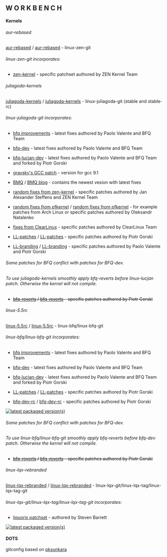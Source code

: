 ## W O R K B E N C H

#### Kernels

###### aur-rebased

[aur-rebased](https://github.com/sirlucjan/workbench/tree/master/aur-rebased) / [aur-rebased](https://gitlab.com/sirlucjan/workbench/tree/master/aur-rebased) - linux-zen-git

###### linux-zen-git incorporates:

* [zen-kernel](https://github.com/zen-kernel/zen-kernel/tree/5.4/master) - specific patchset authored by ZEN Kernel Team

###### juliagoda-kernels

[juliagoda-kernels](https://github.com/sirlucjan/workbench/tree/master/juliagoda-kernels) / [juliagoda-kernels](https://gitlab.com/sirlucjan/workbench/tree/master/juliagoda-kernels) - linux-juliagoda-git (stable and stable-rc)

###### linux-juliagoda-git incorporates:

* [bfq improvements](https://groups.google.com/forum/#!forum/bfq-iosched) - latest fixes authored by Paolo Valente and BFQ Team

* [bfq-dev](https://github.com/Algodev-github/bfq-mq/tree/dev-bfq-on-5.4) - latest fixes authored by Paolo Valente and BFQ Team

* [bfq-lucjan-dev](https://github.com/sirlucjan/bfq-mq-lucjan/tree/dev-bfq-on-5.4-lucjan) - latest fixes authored by Paolo Valente and BFQ Team and forked by Piotr Gorski
 
* [graysky's GCC patch](https://github.com/graysky2/kernel_gcc_patch) - version for gcc 9.1

* [BMQ](https://gitlab.com/alfredchen/linux-bmq/tree/linux-5.4.y-bmq) / [BMQ blog](http://cchalpha.blogspot.com) - contains the newest vesion with latest fixes

* [random fixes from zen-kernel](https://github.com/zen-kernel/zen-kernel/tree/5.4/master) - specific patches authored by Jan Alexander Steffens and ZEN Kernel Team

* [random fixes from pfkernel](https://github.com/pfactum/pf-kernel/tree/pf-5.4) / [random fixes from pfkernel](https://gitlab.com/post-factum/pf-kernel/tree/pf-5.4) - for example patches from Arch Linux or specific patches authored by Oleksandr Natalenko

* [fixes from ClearLinux](https://github.com/clearlinux-pkgs/linux) - specific patches authored by ClearLinux Team

* [LL-patches](https://github.com/sirlucjan/kernel-patches/tree/master/5.4/ll-patches) / [LL-patches](https://gitlab.com/sirlucjan/kernel-patches/tree/master/5.4/ll-patches) - specific patches authored by Piotr Gorski

* [LL-branding](https://github.com/sirlucjan/kernel-patches/tree/master/5.4/ll-branding) / [LL-branding](https://gitlab.com/sirlucjan/kernel-patches/tree/master/5.4/ll-branding) - specific patches authored by Paolo Valente and Piotr Gorski

###### Some patches for BFQ conflict with patches for BFQ-dev.

###### To use juliagoda-kernels smoothly apply bfq-reverts before linux-lucjan patch. Otherwise the kernel will not compile.

* ~~[bfq-reverts](https://github.com/sirlucjan/kernel-patches/tree/master/5.4/bfq-reverts) / [bfq-reverts](https://gitlab.com/sirlucjan/kernel-patches/tree/master/5.4/bfq-reverts) - specific patches authored by Piotr Gorski~~

######  linux-5.5rc

[linux-5.5rc](https://github.com/sirlucjan/workbench/tree/master/linux-5.5rc) / [linux-5.5rc](https://gitlab.com/sirlucjan/workbench/tree/master/linux-5.5rc) - linux-bfq/linux-bfq-git

###### linux-bfq/linux-bfq-git incorporates:

* [bfq improvements](https://groups.google.com/forum/#!forum/bfq-iosched) - latest fixes authored by Paolo Valente and BFQ Team

* [bfq-dev](https://github.com/Algodev-github/bfq-mq/tree/dev-bfq-on-5.4) - latest fixes authored by Paolo Valente and BFQ Team

* [bfq-lucjan-dev](https://github.com/sirlucjan/bfq-mq-lucjan/tree/dev-bfq-on-5.4-lucjan) - latest fixes authored by Paolo Valente and BFQ Team and forked by Piotr Gorski

* [LL-patches](https://github.com/sirlucjan/kernel-patches/tree/master/5.5-rc/ll-patches) / [LL-patches](https://gitlab.com/sirlucjan/kernel-patches/tree/master/5.5-rc/ll-patches) - specific patches authored by Piotr Gorski

* [bfq-dev-rc](https://github.com/sirlucjan/kernel-patches/tree/master/5.5-rc/bfq-dev-lucjan-sep) / [bfq-dev-rc](https://gitlab.com/sirlucjan/kernel-patches/tree/master/5.5-rc/bfq-dev-lucjan-sep) - specific patches authored by Piotr Gorski

[![latest packaged version(s)](https://repology.org/badge/latest-versions/linux-bfq.svg)](https://repology.org/project/linux-bfq/versions)

###### Some patches for BFQ conflict with patches for BFQ-dev.

###### To use linux-bfq/linux-bfq-git smoothly apply bfq-reverts before bfq-dev patch. Otherwise the kernel will not compile.

* ~~[bfq-reverts](https://github.com/sirlucjan/kernel-patches/tree/master/5.4/bfq-reverts-sep) / [bfq-reverts](https://gitlab.com/sirlucjan/kernel-patches/tree/master/5.4/bfq-reverts-sep) - specific patches authored by Piotr Gorski~~


######  linux-lqx-rebranded

[linux-lqx-rebranded](https://github.com/sirlucjan/workbench/tree/master/linux-lqx-rebranded) / [linux-lqx-rebranded](https://gitlab.com/sirlucjan/workbench/tree/master/linux-lqx-rebranded) - linux-lqx-git/linux-lqx-tag/linux-lqx-tag-git

###### linux-lqx-git/linux-lqx-tag/linux-lqx-tag-git incorporates:

* [liquorix patchset](https://github.com/damentz/liquorix-package/tree/5.4) - authored by Steven Barrett

[![latest packaged version(s)](https://repology.org/badge/latest-versions/linux-lqx.svg)](https://repology.org/project/linux-lqx/versions)

#### DOTS

gitconfig based on [pksunkara](https://gist.github.com/pksunkara/988716)
